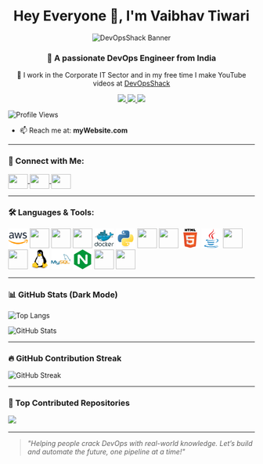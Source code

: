 <h1 align="center">Hey Everyone 👋, I'm Vaibhav Tiwari</h1>

<div align="center">
  <img src="https://github.com/jaiswaladi246/jaiswaladi246/blob/main/Banner.png" alt="DevOpsShack Banner">
</div>

<h3 align="center">🚀 A passionate DevOps Engineer from India</h3>
<p align="center">💼 I work in the Corporate IT Sector and in my free time I make YouTube videos at <a href="https://www.youtube.com/@how-vaibhav" target="_blank">DevOpsShack</a></p>

<p align="center">
  <a href="https://github.com/how-vaibhav">
    <img src="https://img.shields.io/github/followers/how-vaibhav?label=Follow&style=social" />
  </a>
  <a href="https://www.youtube.com/@how-vaibhav">
    <img src="https://img.shields.io/youtube/channel/subscribers/UC1XLb_DoX2eNWGKjkh2epwA?style=social" />
  </a>
  <a href="https://www.linkedin.com/in/how-vaibhav/">
    <img src="https://img.shields.io/badge/LinkedIn-Aditya%20Jaiswal-blue?logo=linkedin&style=flat-square" />
  </a>
</p>

<p align="left">
  <img src="https://komarev.com/ghpvc/?username=jaiswaladi246&label=Profile%20views&color=0e75b6&style=flat" alt="Profile Views" />
</p>

- 📫 Reach me at: **myWebsite.com**

---

### 🔗 Connect with Me:

<p align="left">
  <a href="https://www.linkedin.com/in/how-vaibhav/" target="blank">
    <img align="center" src="https://raw.githubusercontent.com/rahuldkjain/github-profile-readme-generator/master/src/images/icons/Social/linked-in-alt.svg" height="30" width="40" />
  </a>
  <a href="https://instagram.com/how_vaibhav" target="blank">
    <img align="center" src="https://raw.githubusercontent.com/rahuldkjain/github-profile-readme-generator/master/src/images/icons/Social/instagram.svg" height="30" width="40" />
  </a>
  <a href="https://www.youtube.com/@how-vaibhav" target="blank">
    <img align="center" src="https://raw.githubusercontent.com/rahuldkjain/github-profile-readme-generator/master/src/images/icons/Social/youtube.svg" height="30" width="40" />
  </a>
</p>

---

### 🛠️ Languages & Tools:

<p align="left">
  <img src="https://raw.githubusercontent.com/devicons/devicon/master/icons/amazonwebservices/amazonwebservices-original-wordmark.svg" width="40" height="40"/>
  <img src="https://www.vectorlogo.zone/logos/microsoft_azure/microsoft_azure-icon.svg" width="40" height="40"/>
  <img src="https://www.vectorlogo.zone/logos/gnu_bash/gnu_bash-icon.svg" width="40" height="40"/>
  <img src="https://www.vectorlogo.zone/logos/circleci/circleci-icon.svg" width="40" height="40"/>
  <img src="https://raw.githubusercontent.com/devicons/devicon/master/icons/docker/docker-original-wordmark.svg" width="40" height="40"/>
  <img src="https://raw.githubusercontent.com/devicons/devicon/master/icons/python/python-original.svg" width="40" height="40"/>
  <img src="https://www.vectorlogo.zone/logos/git-scm/git-scm-icon.svg" width="40" height="40"/>
  <img src="https://www.vectorlogo.zone/logos/grafana/grafana-icon.svg" width="40" height="40"/>
  <img src="https://raw.githubusercontent.com/devicons/devicon/master/icons/html5/html5-original-wordmark.svg" width="40" height="40"/>
  <img src="https://raw.githubusercontent.com/devicons/devicon/master/icons/java/java-original.svg" width="40" height="40"/>
  <img src="https://www.vectorlogo.zone/logos/jenkins/jenkins-icon.svg" width="40" height="40"/>
  <img src="https://www.vectorlogo.zone/logos/kubernetes/kubernetes-icon.svg" width="40" height="40"/>
  <img src="https://raw.githubusercontent.com/devicons/devicon/master/icons/linux/linux-original.svg" width="40" height="40"/>
  <img src="https://raw.githubusercontent.com/devicons/devicon/master/icons/mysql/mysql-original-wordmark.svg" width="40" height="40"/>
  <img src="https://raw.githubusercontent.com/devicons/devicon/master/icons/nginx/nginx-original.svg" width="40" height="40"/>
  <img src="https://raw.githubusercontent.com/detain/svg-logos/780f25886640cef088af994181646db2f6b1a3f8/svg/selenium-logo.svg" width="40" height="40"/>
  <img src="https://www.vectorlogo.zone/logos/springio/springio-icon.svg" width="40" height="40"/>
</p>

---

### 📊 GitHub Stats (Dark Mode)

<p align="left">
  <img align="center" src="https://github-readme-stats.vercel.app/api/top-langs?username=how-vaibhav&show_icons=true&locale=en&layout=compact&theme=github_dark&hide_border=true" alt="Top Langs" />
</p>

<p align="left">
  <img src="https://github-readme-stats.vercel.app/api?username=how-vaibhav&show_icons=true&locale=en&theme=github_dark&hide_border=true" alt="GitHub Stats" />
</p>

---

### 🔥 GitHub Contribution Streak

![GitHub Streak](https://streak-stats.demolab.com?user=how-vaibhav&theme=github-dark-blue&hide_border=true)

---

### 🚀 Top Contributed Repositories

![](https://github-contributor-stats.vercel.app/api?username=how-vaibhav&limit=5&theme=github_dark&combine_all_yearly_contributions=true)

---


> *"Helping people crack DevOps with real-world knowledge. Let’s build and automate the future, one pipeline at a time!"*
